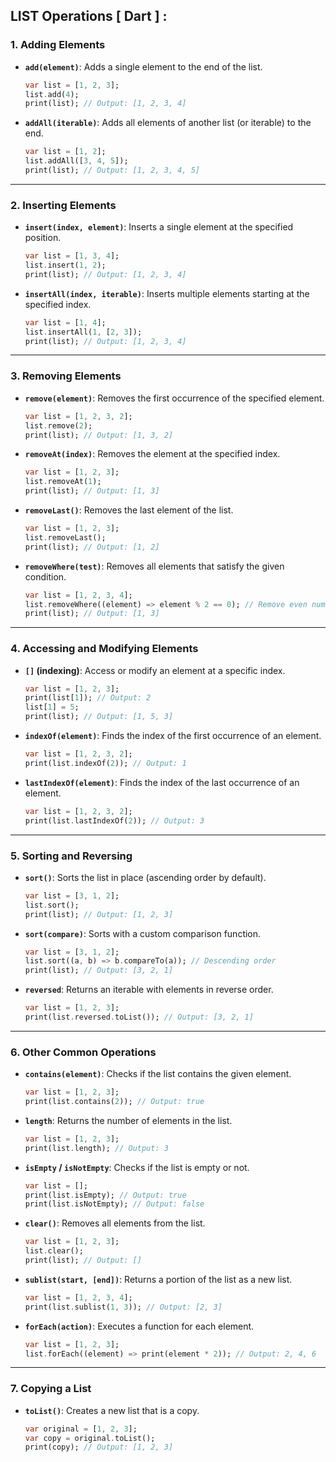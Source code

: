 ## LIST Operations [ Dart ] :

### **1. Adding Elements**
- **`add(element)`**: Adds a single element to the end of the list.
  ```dart
  var list = [1, 2, 3];
  list.add(4);
  print(list); // Output: [1, 2, 3, 4]
  ```

- **`addAll(iterable)`**: Adds all elements of another list (or iterable) to the end.
  ```dart
  var list = [1, 2];
  list.addAll([3, 4, 5]);
  print(list); // Output: [1, 2, 3, 4, 5]
  ```

---

### **2. Inserting Elements**
- **`insert(index, element)`**: Inserts a single element at the specified position.
  ```dart
  var list = [1, 3, 4];
  list.insert(1, 2);
  print(list); // Output: [1, 2, 3, 4]
  ```

- **`insertAll(index, iterable)`**: Inserts multiple elements starting at the specified index.
  ```dart
  var list = [1, 4];
  list.insertAll(1, [2, 3]);
  print(list); // Output: [1, 2, 3, 4]
  ```

---

### **3. Removing Elements**
- **`remove(element)`**: Removes the first occurrence of the specified element.
  ```dart
  var list = [1, 2, 3, 2];
  list.remove(2);
  print(list); // Output: [1, 3, 2]
  ```

- **`removeAt(index)`**: Removes the element at the specified index.
  ```dart
  var list = [1, 2, 3];
  list.removeAt(1);
  print(list); // Output: [1, 3]
  ```

- **`removeLast()`**: Removes the last element of the list.
  ```dart
  var list = [1, 2, 3];
  list.removeLast();
  print(list); // Output: [1, 2]
  ```

- **`removeWhere(test)`**: Removes all elements that satisfy the given condition.
  ```dart
  var list = [1, 2, 3, 4];
  list.removeWhere((element) => element % 2 == 0); // Remove even numbers
  print(list); // Output: [1, 3]
  ```

---

### **4. Accessing and Modifying Elements**
- **`[]` (indexing)**: Access or modify an element at a specific index.
  ```dart
  var list = [1, 2, 3];
  print(list[1]); // Output: 2
  list[1] = 5;
  print(list); // Output: [1, 5, 3]
  ```

- **`indexOf(element)`**: Finds the index of the first occurrence of an element.
  ```dart
  var list = [1, 2, 3, 2];
  print(list.indexOf(2)); // Output: 1
  ```

- **`lastIndexOf(element)`**: Finds the index of the last occurrence of an element.
  ```dart
  var list = [1, 2, 3, 2];
  print(list.lastIndexOf(2)); // Output: 3
  ```

---

### **5. Sorting and Reversing**
- **`sort()`**: Sorts the list in place (ascending order by default).
  ```dart
  var list = [3, 1, 2];
  list.sort();
  print(list); // Output: [1, 2, 3]
  ```

- **`sort(compare)`**: Sorts with a custom comparison function.
  ```dart
  var list = [3, 1, 2];
  list.sort((a, b) => b.compareTo(a)); // Descending order
  print(list); // Output: [3, 2, 1]
  ```

- **`reversed`**: Returns an iterable with elements in reverse order.
  ```dart
  var list = [1, 2, 3];
  print(list.reversed.toList()); // Output: [3, 2, 1]
  ```

---

### **6. Other Common Operations**
- **`contains(element)`**: Checks if the list contains the given element.
  ```dart
  var list = [1, 2, 3];
  print(list.contains(2)); // Output: true
  ```

- **`length`**: Returns the number of elements in the list.
  ```dart
  var list = [1, 2, 3];
  print(list.length); // Output: 3
  ```

- **`isEmpty` / `isNotEmpty`**: Checks if the list is empty or not.
  ```dart
  var list = [];
  print(list.isEmpty); // Output: true
  print(list.isNotEmpty); // Output: false
  ```

- **`clear()`**: Removes all elements from the list.
  ```dart
  var list = [1, 2, 3];
  list.clear();
  print(list); // Output: []
  ```

- **`sublist(start, [end])`**: Returns a portion of the list as a new list.
  ```dart
  var list = [1, 2, 3, 4];
  print(list.sublist(1, 3)); // Output: [2, 3]
  ```

- **`forEach(action)`**: Executes a function for each element.
  ```dart
  var list = [1, 2, 3];
  list.forEach((element) => print(element * 2)); // Output: 2, 4, 6
  ```

---

### **7. Copying a List**
- **`toList()`**: Creates a new list that is a copy.
  ```dart
  var original = [1, 2, 3];
  var copy = original.toList();
  print(copy); // Output: [1, 2, 3]
  ```